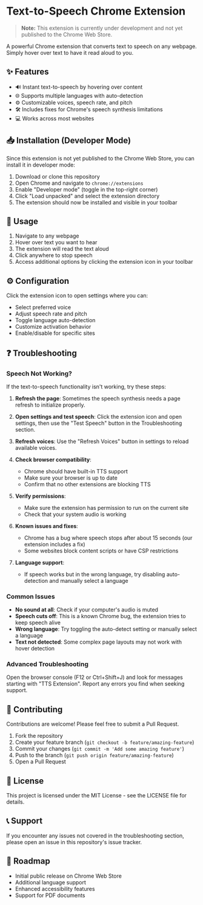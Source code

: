# Text-to-Speech Chrome Extension

> **Note:** This extension is currently under development and not yet published to the Chrome Web Store.

A powerful Chrome extension that converts text to speech on any webpage. Simply hover over text to have it read aloud to you.

## ✨ Features

- 🔊 Instant text-to-speech by hovering over content
- 🌐 Supports multiple languages with auto-detection
- ⚙️ Customizable voices, speech rate, and pitch
- 🛠️ Includes fixes for Chrome's speech synthesis limitations
- 💻 Works across most websites

## 📥 Installation (Developer Mode)

Since this extension is not yet published to the Chrome Web Store, you can install it in developer mode:

1. Download or clone this repository
2. Open Chrome and navigate to `chrome://extensions`
3. Enable "Developer mode" (toggle in the top-right corner)
4. Click "Load unpacked" and select the extension directory
5. The extension should now be installed and visible in your toolbar

## 🚀 Usage

1. Navigate to any webpage
2. Hover over text you want to hear
3. The extension will read the text aloud
4. Click anywhere to stop speech
5. Access additional options by clicking the extension icon in your toolbar

## ⚙️ Configuration

Click the extension icon to open settings where you can:

- Select preferred voice
- Adjust speech rate and pitch
- Toggle language auto-detection
- Customize activation behavior
- Enable/disable for specific sites

## ❓ Troubleshooting

### Speech Not Working?

If the text-to-speech functionality isn't working, try these steps:

1. **Refresh the page**: Sometimes the speech synthesis needs a page refresh to initialize properly.

2. **Open settings and test speech**: Click the extension icon and open settings, then use the "Test Speech" button in the Troubleshooting section.

3. **Refresh voices**: Use the "Refresh Voices" button in settings to reload available voices.

4. **Check browser compatibility**:
   - Chrome should have built-in TTS support
   - Make sure your browser is up to date
   - Confirm that no other extensions are blocking TTS

5. **Verify permissions**:
   - Make sure the extension has permission to run on the current site
   - Check that your system audio is working

6. **Known issues and fixes**:
   - Chrome has a bug where speech stops after about 15 seconds (our extension includes a fix)
   - Some websites block content scripts or have CSP restrictions

7. **Language support**:
   - If speech works but in the wrong language, try disabling auto-detection and manually select a language

### Common Issues

- **No sound at all**: Check if your computer's audio is muted
- **Speech cuts off**: This is a known Chrome bug, the extension tries to keep speech alive
- **Wrong language**: Try toggling the auto-detect setting or manually select a language
- **Text not detected**: Some complex page layouts may not work with hover detection

### Advanced Troubleshooting

Open the browser console (F12 or Ctrl+Shift+J) and look for messages starting with "TTS Extension". 
Report any errors you find when seeking support.

## 🤝 Contributing

Contributions are welcome! Please feel free to submit a Pull Request.

1. Fork the repository
2. Create your feature branch (`git checkout -b feature/amazing-feature`)
3. Commit your changes (`git commit -m 'Add some amazing feature'`)
4. Push to the branch (`git push origin feature/amazing-feature`)
5. Open a Pull Request

## 📄 License

This project is licensed under the MIT License - see the LICENSE file for details.

## 📞 Support

If you encounter any issues not covered in the troubleshooting section, please open an issue in this repository's issue tracker.

## 🔮 Roadmap

- Initial public release on Chrome Web Store
- Additional language support
- Enhanced accessibility features
- Support for PDF documents
